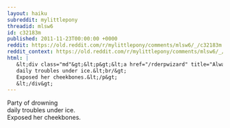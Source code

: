 ```yaml
---
layout: haiku
subreddit: mylittlepony
threadid: mlsw6
id: c32183m
published: 2011-11-23T00:00:00 +0000
reddit: https://old.reddit.com/r/mylittlepony/comments/mlsw6/_/c32183m
reddit_context: https://old.reddit.com/r/mylittlepony/comments/mlsw6/_/c32183m?context=3
html: |
   &lt;div class="md"&gt;&lt;p&gt;&lt;a href="/rderpwizard" title="Always Relevant / Also In Before Waffen / Paper Bag Princess"&gt;&lt;/a&gt; Party of drowning&lt;br/&gt;
   daily troubles under ice.&lt;br/&gt;
   Exposed her cheekbones.&lt;/p&gt;
   &lt;/div&gt;
---
```


[](/rderpwizard "Always Relevant / Also In Before Waffen / Paper Bag Princess") Party of drowning  
daily troubles under ice.  
Exposed her cheekbones.